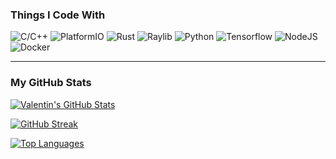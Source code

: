 <h3>Things I Code With</h3>

<p>
  <img src="https://img.shields.io/badge/C/C++-00599C?style=for-the-badge&logo=c%2B%2B&logoColor=white" alt="C/C++" />
  <img src="https://img.shields.io/badge/PlatformIO-%23222.svg?style=for-the-badge&logo=platformio&logoColor=%23f5822a" alt="PlatformIO" />
  <img src="https://img.shields.io/badge/rust-%23000000.svg?style=for-the-badge&logo=rust&logoColor=white" alt="Rust" />
  <img src="https://img.shields.io/badge/RAYLIB-FFFFFF?style=for-the-badge&logo=raylib&logoColor=black" alt="Raylib" />
  <img src="https://img.shields.io/badge/python-3670A0?style=for-the-badge&logo=python&logoColor=ffdd54" alt="Python" />
  <img src="https://img.shields.io/badge/TensorFlow-%23FF6F00.svg?style=for-the-badge&logo=TensorFlow&logoColor=white" alt="Tensorflow" />
  <img src="https://img.shields.io/badge/node.js-6DA55F?style=for-the-badge&logo=node.js&logoColor=white" alt="NodeJS" />
  <img src="https://img.shields.io/badge/Docker-0db7ed?style=for-the-badge&logo=docker&logoColor=white" alt="Docker" />
</p>

<hr>

<h3>My GitHub Stats</h3>
<p>
  <a href="https://github.com/x-vmaier">
    <img src="https://github-readme-stats.vercel.app/api?username=x-vmaier&show_icons=true&theme=dark&hide_border=true" alt="Valentin's GitHub Stats" />
  </a>
</p>
<p>
  <a href="https://github.com/x-vmaier">
    <img src="https://github-readme-streak-stats.herokuapp.com/?user=x-vmaier&theme=dark&hide_border=true" alt="GitHub Streak" />
  </a>
</p>
<p>
  <a href="https://github.com/x-vmaier">
    <img src="https://github-readme-stats.vercel.app/api/top-langs/?username=x-vmaier&layout=compact&theme=dark&hide_border=true" alt="Top Languages" />
  </a>
</p>

<!-- <hr>

<h3>Featured Repositories</h3>
<p>
  <a href="https://github.com/x-vmaier/PyLevit">
    <img src="https://github-readme-stats.vercel.app/api/pin/?username=x-vmaier&repo=PyLevit&theme=dark&hide_border=true" alt="PyLevit" />
  </a>
</p>
<p>
  <a href="https://github.com/x-vmaier/Levitator">
    <img src="https://github-readme-stats.vercel.app/api/pin/?username=x-vmaier&repo=Levitator&theme=dark&hide_border=true" alt="Levitator" />
  </a>
</p> -->
